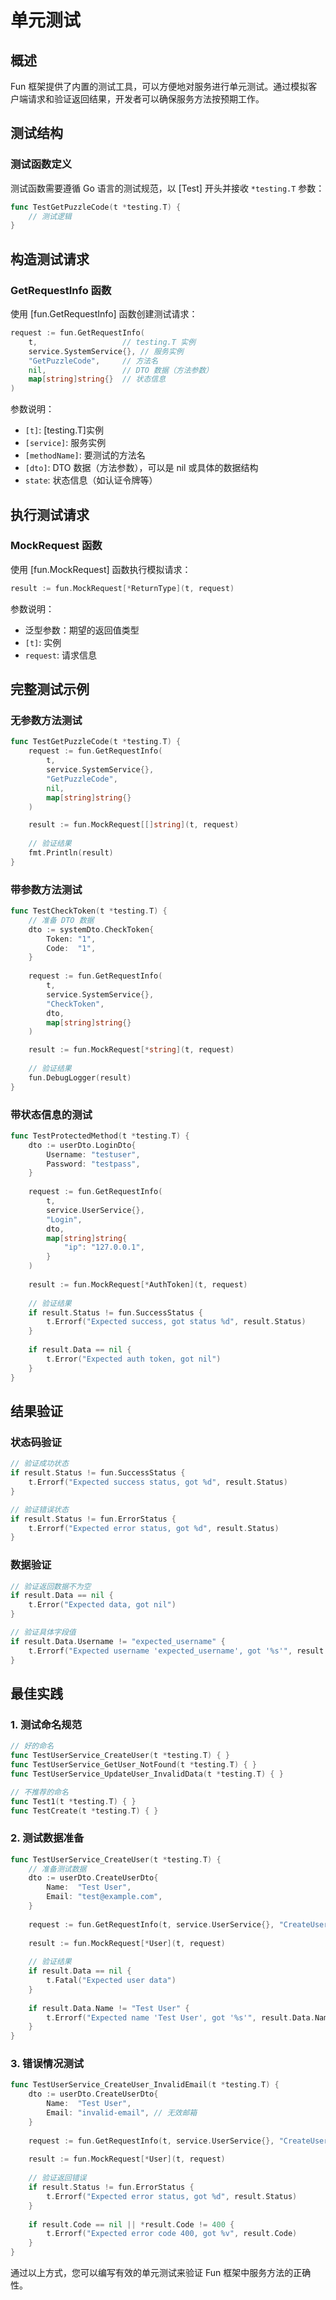# 单元测试

## 概述

Fun 框架提供了内置的测试工具，可以方便地对服务进行单元测试。通过模拟客户端请求和验证返回结果，开发者可以确保服务方法按预期工作。

## 测试结构

### 测试函数定义

测试函数需要遵循 Go 语言的测试规范，以 [Test] 开头并接收 `*testing.T` 参数：

```go
func TestGetPuzzleCode(t *testing.T) {
    // 测试逻辑
}
```


## 构造测试请求

### GetRequestInfo 函数

使用 [fun.GetRequestInfo] 函数创建测试请求：

```go
request := fun.GetRequestInfo(
    t,                   // testing.T 实例
    service.SystemService{}, // 服务实例
    "GetPuzzleCode",     // 方法名
    nil,                 // DTO 数据（方法参数）
    map[string]string{}  // 状态信息
)
```


参数说明：
- `[t]`: [testing.T]实例
- `[service]`: 服务实例
- `[methodName]`: 要测试的方法名
- `[dto]`: DTO 数据（方法参数），可以是 nil 或具体的数据结构
- `state`: 状态信息（如认证令牌等）

## 执行测试请求

### MockRequest 函数

使用 [fun.MockRequest] 函数执行模拟请求：

```go
result := fun.MockRequest[*ReturnType](t, request)
```


参数说明：
- 泛型参数：期望的返回值类型
- `[t]`: 实例
- `request`: 请求信息

## 完整测试示例

### 无参数方法测试

```go
func TestGetPuzzleCode(t *testing.T) {
    request := fun.GetRequestInfo(
        t, 
        service.SystemService{}, 
        "GetPuzzleCode", 
        nil, 
        map[string]string{}
    )

    result := fun.MockRequest[[]string](t, request)
    
    // 验证结果
    fmt.Println(result)
}
```


### 带参数方法测试

```go
func TestCheckToken(t *testing.T) {
    // 准备 DTO 数据
    dto := systemDto.CheckToken{
        Token: "1", 
        Code:  "1",
    }
    
    request := fun.GetRequestInfo(
        t, 
        service.SystemService{}, 
        "CheckToken", 
        dto, 
        map[string]string{}
    )

    result := fun.MockRequest[*string](t, request)
    
    // 验证结果
    fun.DebugLogger(result)
}
```


### 带状态信息的测试

```go
func TestProtectedMethod(t *testing.T) {
    dto := userDto.LoginDto{
        Username: "testuser",
        Password: "testpass",
    }
    
    request := fun.GetRequestInfo(
        t,
        service.UserService{},
        "Login",
        dto,
        map[string]string{
            "ip": "127.0.0.1",
        }
    )
    
    result := fun.MockRequest[*AuthToken](t, request)
    
    // 验证结果
    if result.Status != fun.SuccessStatus {
        t.Errorf("Expected success, got status %d", result.Status)
    }
    
    if result.Data == nil {
        t.Error("Expected auth token, got nil")
    }
}
```


## 结果验证

### 状态码验证

```go
// 验证成功状态
if result.Status != fun.SuccessStatus {
    t.Errorf("Expected success status, got %d", result.Status)
}

// 验证错误状态
if result.Status != fun.ErrorStatus {
    t.Errorf("Expected error status, got %d", result.Status)
}
```


### 数据验证

```go
// 验证返回数据不为空
if result.Data == nil {
    t.Error("Expected data, got nil")
}

// 验证具体字段值
if result.Data.Username != "expected_username" {
    t.Errorf("Expected username 'expected_username', got '%s'", result.Data.Username)
}
```


## 最佳实践

### 1. 测试命名规范

```go
// 好的命名
func TestUserService_CreateUser(t *testing.T) { }
func TestUserService_GetUser_NotFound(t *testing.T) { }
func TestUserService_UpdateUser_InvalidData(t *testing.T) { }

// 不推荐的命名
func Test1(t *testing.T) { }
func TestCreate(t *testing.T) { }
```


### 2. 测试数据准备

```go
func TestUserService_CreateUser(t *testing.T) {
    // 准备测试数据
    dto := userDto.CreateUserDto{
        Name:  "Test User",
        Email: "test@example.com",
    }
    
    request := fun.GetRequestInfo(t, service.UserService{}, "CreateUser", dto, nil)
    
    result := fun.MockRequest[*User](t, request)
    
    // 验证结果
    if result.Data == nil {
        t.Fatal("Expected user data")
    }
    
    if result.Data.Name != "Test User" {
        t.Errorf("Expected name 'Test User', got '%s'", result.Data.Name)
    }
}
```


### 3. 错误情况测试

```go
func TestUserService_CreateUser_InvalidEmail(t *testing.T) {
    dto := userDto.CreateUserDto{
        Name:  "Test User",
        Email: "invalid-email", // 无效邮箱
    }
    
    request := fun.GetRequestInfo(t, service.UserService{}, "CreateUser", dto, nil)
    
    result := fun.MockRequest[*User](t, request)
    
    // 验证返回错误
    if result.Status != fun.ErrorStatus {
        t.Errorf("Expected error status, got %d", result.Status)
    }
    
    if result.Code == nil || *result.Code != 400 {
        t.Errorf("Expected error code 400, got %v", result.Code)
    }
}
```


通过以上方式，您可以编写有效的单元测试来验证 Fun 框架中服务方法的正确性。
